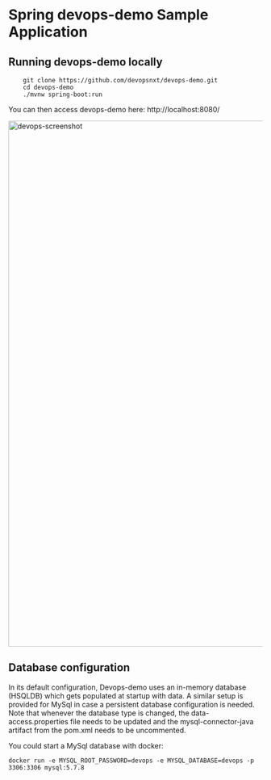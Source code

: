 # Spring devops-demo Sample Application 

## Running devops-demo locally
```
	git clone https://github.com/devopsnxt/devops-demo.git
	cd devops-demo
	./mvnw spring-boot:run
```

You can then access devops-demo here: http://localhost:8080/

<img width="1042" alt="devops-screenshot" src="https://cloud.githubusercontent.com/assets/838318/19727082/2aee6d6c-9b8e-11e6-81fe-e889a5ddfded.png">

## Database configuration

In its default configuration, Devops-demo uses an in-memory database (HSQLDB) which
gets populated at startup with data. A similar setup is provided for MySql in case a persistent database configuration is needed.
Note that whenever the database type is changed, the data-access.properties file needs to be updated and the mysql-connector-java artifact from the pom.xml needs to be uncommented.

You could start a MySql database with docker:

```
docker run -e MYSQL_ROOT_PASSWORD=devops -e MYSQL_DATABASE=devops -p 3306:3306 mysql:5.7.8
```
